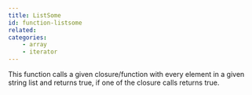 ```yaml
---
title: ListSome
id: function-listsome
related:
categories:
    - array
    - iterator
---
```


This function calls a given closure/function with every element in a given string list and returns true, if one of the closure calls returns true.
